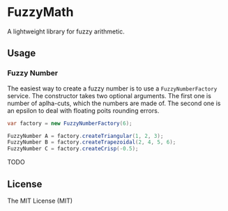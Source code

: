 # FuzzyMath
A lightweight library for fuzzy arithmetic.

## Usage

### Fuzzy Number
The easiest way to create a fuzzy number is to use a `FuzzyNumberFactory` service. The constructor takes two optional arguments. The first one is number of aplha-cuts, which the numbers are made of. The second one is an epsilon to deal with floating poits rounding errors.
```c#
var factory = new FuzzyNumberFactory(6);

FuzzyNumber A = factory.createTriangular(1, 2, 3);
FuzzyNumber B = factory.createTrapezoidal(2, 4, 5, 6);
FuzzyNumber C = factory.createCrisp(-0.5);
```

TODO

## License
The MIT License (MIT)
